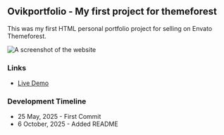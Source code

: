## Ovikportfolio - My first project for themeforest
This was my first HTML personal portfolio project for selling on Envato Themeforest. 

![A screenshot of the website](https://ovikbiswas.wordpress.com/wp-content/uploads/2025/10/first-themeforest-project.png)

### Links
- [Live Demo](https://codeovik.github.io/ovikportfolio-my-first-project-for-themeforest/)

### Development Timeline
- 25 May, 2025 - First Commit
- 6 October, 2025 - Added README
